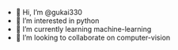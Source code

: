 - 👋 Hi, I’m @gukai330
- 👀 I’m interested in python
- 🌱 I’m currently learning machine-learning
- 💞️ I’m looking to collaborate on computer-vision

<!---
gukai330/gukai330 is a ✨ special ✨ repository because its `README.md` (this file) appears on your GitHub profile.
You can click the Preview link to take a look at your changes.
--->
